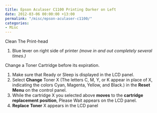 ```yaml
---
title: Epson Aculaser C1100 Printing Darker on Left
date: 2012-03-06 00:00:00 +13:00
permalink: "/misc/epson-aculaser-c1100/"
categories:
- Misc
---
```


Clean The Print-head

  1. Blue lever on right side of printer _(move in and out completely several times.)_

Change a Toner Cartridge before its expiration.

  1. Make sure that Ready or Sleep is displayed in the LCD panel.
  2. Select **Change** Toner X (The letters C, M, Y, or K appear in place of X, indicating the colors Cyan, Magenta, Yellow, and Black.) in the **Reset** **Menu** on the control panel.
  3. While the cartridge X you selected above **moves** to the **cartridge** **replacement** **position**, Please Wait appears on the LCD panel.
  4. **Replace** **Toner** X appears in the LCD panel
